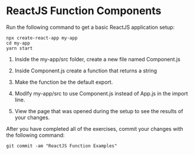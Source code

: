 # ReactJS Function Components

Run the following command to get a basic ReactJS application setup:

```
npx create-react-app my-app
cd my-app
yarn start
```

1. Inside the my-app/src folder, create a new file named Component.js

2. Inside Component.js create a function that returns a string

3. Make the function be the default export.

4. Modify my-app/src to use Component.js instead of App.js in the import line.

5. View the page that was opened during the setup to see the results of your changes.

After you have completed all of the exercises, commit your changes with the following command:

```
git commit -am "ReactJS Function Examples"
```
